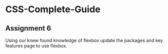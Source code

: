 # CSS-Complete-Guide
## **Assignment 6**

Using our knew found knowledge of flexbox update the packages and key features page
to use flexbox.
